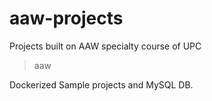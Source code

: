 # aaw-projects

Projects built on AAW specialty course of UPC

> aaw

Dockerized Sample projects and MySQL DB.
